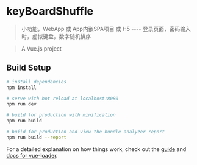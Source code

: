 # keyBoardShuffle
>小功能，WebApp 或 App内嵌SPA项目 或 H5 ---- 登录页面，密码输入时，虚拟键盘，数字随机排序

> A Vue.js project

## Build Setup

``` bash
# install dependencies
npm install

# serve with hot reload at localhost:8080
npm run dev

# build for production with minification
npm run build

# build for production and view the bundle analyzer report
npm run build --report
```

For a detailed explanation on how things work, check out the [guide](http://vuejs-templates.github.io/webpack/) and [docs for vue-loader](http://vuejs.github.io/vue-loader).
